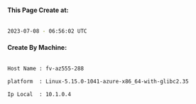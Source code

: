 
   
#### This Page Create at:

```bash

2023-07-08 - 06:56:02 UTC

```

#### Create By Machine:

```bash

Host Name : fv-az555-288

platform  : Linux-5.15.0-1041-azure-x86_64-with-glibc2.35

Ip Local  : 10.1.0.4

```

